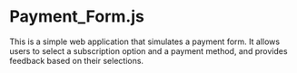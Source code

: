 # Payment_Form.js
This is a simple web application that simulates a payment form. It allows users to select a subscription option and a payment method, and provides feedback based on their selections.
